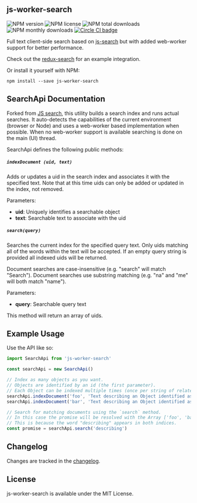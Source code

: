 js-worker-search
-----

![NPM version](https://img.shields.io/npm/v/js-worker-search.svg)
![NPM license](https://img.shields.io/npm/l/js-worker-search.svg)
![NPM total downloads](https://img.shields.io/npm/dt/js-worker-search.svg)
![NPM monthly downloads](https://img.shields.io/npm/dm/js-worker-search.svg)
[![Circle CI badge](https://img.shields.io/circleci/project/bvaughn/js-worker-search/master.svg)](https://circleci.com/gh/bvaughn/js-worker-search)

Full text client-side search based on [js-search](https://github.com/bvaughn/js-search) but with added web-worker support for better performance.

Check out the [redux-search](http://treasure-data.github.io/redux-search/) for an example integration.

Or install it yourself with NPM:

```
npm install --save js-worker-search
```

SearchApi Documentation
------

Forked from [JS search](github.com/bvaughn/js-search), this utility builds a search index and runs actual searches. It auto-detects the capabilities of the current environment (browser or Node) and uses a web-worker based implementation when possible. When no web-worker support is available searching is done on the main (UI) thread.

SearchApi defines the following public methods:

##### `indexDocument (uid, text)`
Adds or updates a uid in the search index and associates it with the specified text. Note that at this time uids can only be added or updated in the index, not removed.

Parameters:
* **uid**: Uniquely identifies a searchable object
* **text**: Searchable text to associate with the uid

##### `search(query)`
Searches the current index for the specified query text. Only uids matching all of the words within the text will be accepted. If an empty query string is provided all indexed uids will be returned.

Document searches are case-insensitive (e.g. "search" will match "Search"). Document searches use substring matching (e.g. "na" and "me" will both match "name").

Parameters:
* **query**: Searchable query text

This method will return an array of uids.

Example Usage
------

Use the API like so:

```javascript
import SearchApi from 'js-worker-search'

const searchApi = new SearchApi()

// Index as many objects as you want.
// Objects are identified by an id (the first parameter).
// Each Object can be indexed multiple times (once per string of related text).
searchApi.indexDocument('foo', 'Text describing an Object identified as "foo"')
searchApi.indexDocument('bar', 'Text describing an Object identified as "bar"')

// Search for matching documents using the `search` method.
// In this case the promise will be resolved with the Array ['foo', 'bar'].
// This is because the word "describing" appears in both indices.
const promise = searchApi.search('describing')
```

Changelog
---------

Changes are tracked in the [changelog](CHANGELOG.md).

License
---------

js-worker-search is available under the MIT License.

